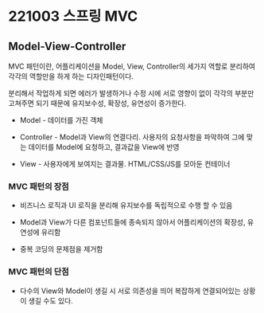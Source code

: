# 221003 스프링 MVC

## Model-View-Controller
MVC 패턴이란, 어플리케이션을 Model, View, Controller의 세가지 역할로 분리하여 각각의 역할만을 하게 하는 디자인패턴이다.

분리해서 작업하게 되면 에러가 발생하거나 수정 시에 서로 영향이 없이 각각의 부분만 고쳐주면 되기 때문에 유지보수성, 확장성, 유연성이 증가한다.

- Model - 데이터를 가진 객체


- Controller - Model과 View의 연결다리. 사용자의 요청사항을 파악하여 그에 맞는 데이터를 Model에 요청하고, 결과값을 View에 반영


- View - 사용자에게 보여지는 결과물. HTML/CSS/JS를 모아둔 컨테이너


### MVC 패턴의 장점
- 비즈니스 로직과 UI 로직을 분리해 유지보수를 독립적으로 수행 할 수 있음


- Model과 View가 다른 컴포넌트들에 종속되지 않아서 어플리케이션의 확장성, 유연성에 유리함


- 중복 코딩의 문제점을 제거함

### MVC 패턴의 단점
- 다수의 View와 Model이 생길 시 서로 의존성을 띄어 복잡하게 연결되어있는 상황이 생길 수도 있다.
